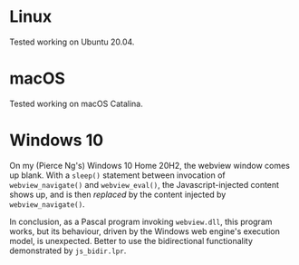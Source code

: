 # Linux

Tested working on Ubuntu 20.04.

# macOS

Tested working on macOS Catalina.

# Windows 10

On my (Pierce Ng's) Windows 10 Home 20H2, the webview window comes up
blank. With a ```sleep()``` statement between invocation of
```webview_navigate()``` and ```webview_eval()```, the Javascript-injected
content shows up, and is then *replaced* by the content injected by
```webview_navigate()```. 

In conclusion, as a Pascal program invoking ```webview.dll```, this program
works, but its behaviour, driven by the Windows web engine's execution
model, is unexpected.  Better to use the bidirectional functionality demonstrated
by ```js_bidir.lpr```.

